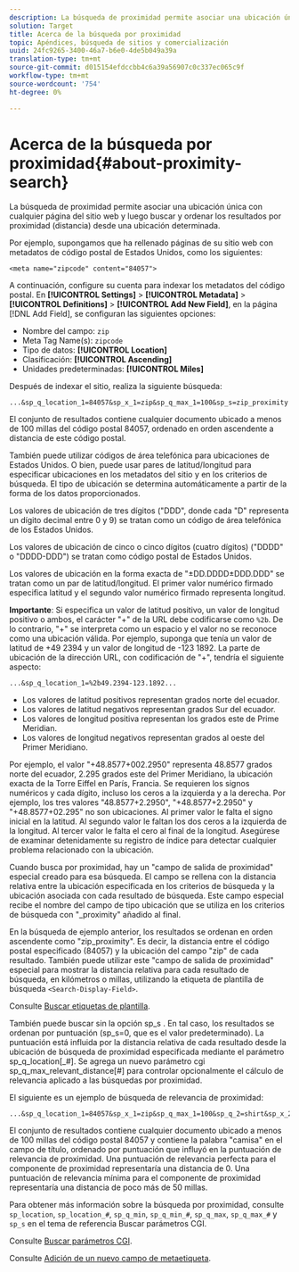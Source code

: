 ```yaml
---
description: La búsqueda de proximidad permite asociar una ubicación única con cualquier página del sitio web y luego buscar y ordenar los resultados por proximidad (distancia) desde una ubicación determinada.
solution: Target
title: Acerca de la búsqueda por proximidad
topic: Apéndices, búsqueda de sitios y comercialización
uuid: 24fc9265-3400-46a7-b6e0-4de5b049a39a
translation-type: tm+mt
source-git-commit: d015154efdccbb4c6a39a56907c0c337ec065c9f
workflow-type: tm+mt
source-wordcount: '754'
ht-degree: 0%

---
```



# Acerca de la búsqueda por proximidad{#about-proximity-search}

La búsqueda de proximidad permite asociar una ubicación única con cualquier página del sitio web y luego buscar y ordenar los resultados por proximidad (distancia) desde una ubicación determinada.

Por ejemplo, supongamos que ha rellenado páginas de su sitio web con metadatos de código postal de Estados Unidos, como los siguientes:

```
<meta name="zipcode" content="84057">
```

A continuación, configure su cuenta para indexar los metadatos del código postal. En **[!UICONTROL Settings]** > **[!UICONTROL Metadata]** > **[!UICONTROL Definitions]** > **[!UICONTROL Add New Field]**, en la página [!DNL Add Field], se configuran las siguientes opciones:

* Nombre del campo: `zip`
* Meta Tag Name(s): `zipcode`
* Tipo de datos: **[!UICONTROL Location]**
* Clasificación: **[!UICONTROL Ascending]**
* Unidades predeterminadas: **[!UICONTROL Miles]**

Después de indexar el sitio, realiza la siguiente búsqueda:

```
...&sp_q_location_1=84057&sp_x_1=zip&sp_q_max_1=100&sp_s=zip_proximity
```

El conjunto de resultados contiene cualquier documento ubicado a menos de 100 millas del código postal 84057, ordenado en orden ascendente a distancia de este código postal.

También puede utilizar códigos de área telefónica para ubicaciones de Estados Unidos. O bien, puede usar pares de latitud/longitud para especificar ubicaciones en los metadatos del sitio y en los criterios de búsqueda. El tipo de ubicación se determina automáticamente a partir de la forma de los datos proporcionados.

Los valores de ubicación de tres dígitos (&quot;DDD&quot;, donde cada &quot;D&quot; representa un dígito decimal entre 0 y 9) se tratan como un código de área telefónica de los Estados Unidos.

Los valores de ubicación de cinco o cinco dígitos (cuatro dígitos) (&quot;DDDD&quot; o &quot;DDDD-DDD&quot;) se tratan como código postal de Estados Unidos.

Los valores de ubicación en la forma exacta de &quot;±DD.DDDD±DDD.DDD&quot; se tratan como un par de latitud/longitud. El primer valor numérico firmado especifica latitud y el segundo valor numérico firmado representa longitud.

**Importante**: Si especifica un valor de latitud positivo, un valor de longitud positivo o ambos, el carácter &quot;+&quot; de la URL debe codificarse como  `%2b`. De lo contrario, &quot;+&quot; se interpreta como un espacio y el valor no se reconoce como una ubicación válida. Por ejemplo, suponga que tenía un valor de latitud de +49 2394 y un valor de longitud de -123 1892. La parte de ubicación de la dirección URL, con codificación de &quot;+&quot;, tendría el siguiente aspecto:

```
...&sp_q_location_1=%2b49.2394-123.1892...
```

* Los valores de latitud positivos representan grados norte del ecuador.
* Los valores de latitud negativos representan grados Sur del ecuador.
* Los valores de longitud positiva representan los grados este de Prime Meridian.
* Los valores de longitud negativos representan grados al oeste del Primer Meridiano.

Por ejemplo, el valor &quot;+48.8577+002.2950&quot; representa 48.8577 grados norte del ecuador, 2.295 grados este del Primer Meridiano, la ubicación exacta de la Torre Eiffel en París, Francia. Se requieren los signos numéricos y cada dígito, incluso los ceros a la izquierda y a la derecha. Por ejemplo, los tres valores &quot;48.8577+2.2950&quot;, &quot;+48.8577+2.2950&quot; y &quot;+48.8577+02.295&quot; no son ubicaciones. Al primer valor le falta el signo inicial en la latitud. Al segundo valor le faltan los dos ceros a la izquierda de la longitud. Al tercer valor le falta el cero al final de la longitud. Asegúrese de examinar detenidamente su registro de índice para detectar cualquier problema relacionado con la ubicación.

Cuando busca por proximidad, hay un &quot;campo de salida de proximidad&quot; especial creado para esa búsqueda. El campo se rellena con la distancia relativa entre la ubicación especificada en los criterios de búsqueda y la ubicación asociada con cada resultado de búsqueda. Este campo especial recibe el nombre del campo de tipo ubicación que se utiliza en los criterios de búsqueda con &quot;_proximity&quot; añadido al final.

En la búsqueda de ejemplo anterior, los resultados se ordenan en orden ascendente como &quot;zip_proximity&quot;. Es decir, la distancia entre el código postal especificado (84057) y la ubicación del campo &quot;zip&quot; de cada resultado. También puede utilizar este &quot;campo de salida de proximidad&quot; especial para mostrar la distancia relativa para cada resultado de búsqueda, en kilómetros o millas, utilizando la etiqueta de plantilla de búsqueda `<Search-Display-Field>`.

Consulte [Buscar etiquetas de plantilla](../c-appendices/c-templates.md#reference_F7AA3FF602314E42842BBC740D2CA1A4).

También puede buscar sin la opción sp_s . En tal caso, los resultados se ordenan por puntuación (sp_s=0, que es el valor predeterminado). La puntuación está influida por la distancia relativa de cada resultado desde la ubicación de búsqueda de proximidad especificada mediante el parámetro sp_q_location[_#]. Se agrega un nuevo parámetro cgi sp_q_max_relevant_distance[#] para controlar opcionalmente el cálculo de relevancia aplicado a las búsquedas por proximidad.

El siguiente es un ejemplo de búsqueda de relevancia de proximidad:

```
...&sp_q_location_1=84057&sp_x_1=zip&sp_q_max_1=100&sp_q_2=shirt&sp_x_2=title&sp_q_max_relevant_distance_2=50
```

El conjunto de resultados contiene cualquier documento ubicado a menos de 100 millas del código postal 84057 y contiene la palabra &quot;camisa&quot; en el campo de título, ordenado por puntuación que influyó en la puntuación de relevancia de proximidad. Una puntuación de relevancia perfecta para el componente de proximidad representaría una distancia de 0. Una puntuación de relevancia mínima para el componente de proximidad representaría una distancia de poco más de 50 millas.

Para obtener más información sobre la búsqueda por proximidad, consulte `sp_location`, `sp_location_#`, `sp_q_min`, `sp_q_min_#`, `sp_q_max`, `sp_q_max_#` y `sp_s` en el tema de referencia Buscar parámetros CGI.

Consulte [Buscar parámetros CGI](../c-appendices/c-cgiparameters.md#reference_DA27A8B0728246DA94994885E1353890).

Consulte [Adición de un nuevo campo de metaetiqueta](../c-about-settings-menu/c-about-metadata-menu.md#task_6DF188C0FC7F4831A4444CA9AFA615E5).
